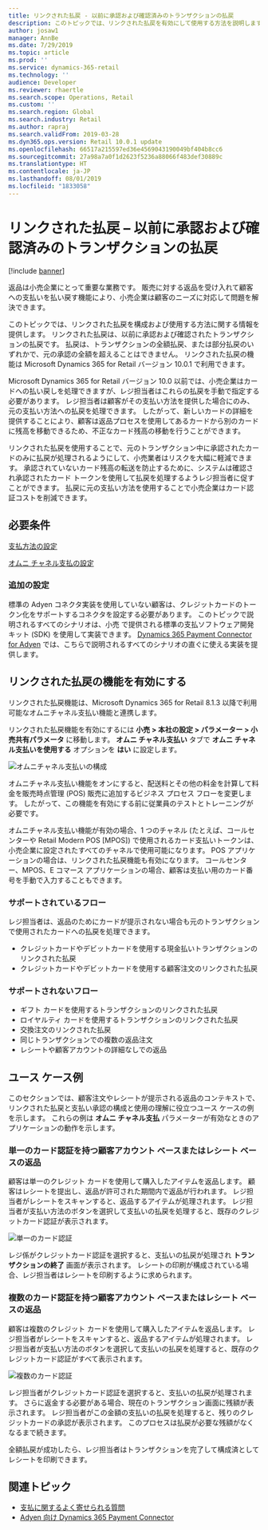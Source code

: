 ```yaml
---
title: リンクされた払戻 - 以前に承認および確認済みのトランザクションの払戻
description: このトピックでは、リンクされた払戻を有効にして使用する方法を説明します。
author: josaw1
manager: AnnBe
ms.date: 7/29/2019
ms.topic: article
ms.prod: ''
ms.service: dynamics-365-retail
ms.technology: ''
audience: Developer
ms.reviewer: rhaertle
ms.search.scope: Operations, Retail
ms.custom: ''
ms.search.region: Global
ms.search.industry: Retail
ms.author: rapraj
ms.search.validFrom: 2019-03-28
ms.dyn365.ops.version: Retail 10.0.1 update
ms.openlocfilehash: 66517a215597ed36e4569043190049bf404b8cc6
ms.sourcegitcommit: 27a98a7a0f1d2623f5236a88066f483def30889c
ms.translationtype: HT
ms.contentlocale: ja-JP
ms.lasthandoff: 08/01/2019
ms.locfileid: "1833058"
---
```

# <a name="linked-refunds--refunds-of-previously-approved-and-confirmed-transactions"></a>リンクされた払戻 – 以前に承認および確認済みのトランザクションの払戻

[!include [banner](../../includes/banner.md)]

返品は小売企業にとって重要な業務です。 販売に対する返品を受け入れて顧客への支払いを払い戻す機能により、小売企業は顧客のニーズに対応して問題を解決できます。

このトピックでは、リンクされた払戻を構成および使用する方法に関する情報を提供します。 リンクされた払戻は、以前に承認および確認されたトランザクションの払戻です。 払戻は、トランザクションの全額払戻、または部分払戻のいずれかで、元の承認の全額を超えることはできません。 リンクされた払戻の機能は Microsoft Dynamics 365 for Retail バージョン 10.0.1 で利用できます。

Microsoft Dynamics 365 for Retail バージョン 10.0 以前では、小売企業はカードへの払い戻しを処理できますが、レジ担当者はこれらの払戻を手動で指定する必要があります。 レジ担当者は顧客がその支払い方法を提供した場合にのみ、元の支払い方法への払戻を処理できます。 したがって、新しいカードの詳細を提供することにより、顧客は返品プロセスを使用してあるカードから別のカードに残高を移動できるため、不正なカード残高の移動を行うことができます。

リンクされた払戻を使用することで、元のトランザクション中に承認されたカードのみに払戻が処理されるようにして、小売業者はリスクを大幅に軽減できます。 承認されていないカード残高の転送を防止するために、システムは確認され承認されたカード トークンを使用して払戻を処理するようレジ担当者に促すことができます。 払戻に元の支払い方法を使用することで小売企業はカード認証コストを削減できます。

## <a name="prerequisites"></a>必要条件
[支払方法の設定](https://docs.microsoft.com/en-us/dynamics365/unified-operations/retail/payment-methods) 

[オムニ チャネル支払の設定](https://docs.microsoft.com/en-us/dynamics365/unified-operations/retail/omni-channel-payments)

### <a name="additional-setup"></a>追加の設定

標準の Adyen コネクタ実装を使用していない顧客は、クレジットカードのトークン化をサポートするコネクタを設定する必要があります。 このトピックで説明されるすべてのシナリオは、小売 で提供される標準の支払ソフトウェア開発キット (SDK) を使用して実装できます。 [Dynamics 365 Payment Connector for Adyen](https://docs.microsoft.com/dynamics365/unified-operations/retail/dev-itpro/adyen-connector?tabs=8-1-3) では、こちらで説明されるすべてのシナリオの直ぐに使える実装を提供します。

## <a name="turn-on-the-linked-refunds-functionality"></a>リンクされた払戻の機能を有効にする

リンクされた払戻機能は、Microsoft Dynamics 365 for Retail 8.1.3 以降で利用可能なオムニチャネル支払い機能と連携します。

リンクされた払戻機能を有効にするには **小売 \> 本社の設定 \> パラメーター \> 小売共有パラメータ** に移動します。 **オムニ チャネル支払い** タブで **オムニ チャネル支払いを使用する** オプションを **はい** に設定します。

![オムニチャネル支払いの構成](media/LinkedRefundsOmniChannel.jpg)

オムニチャネル支払い機能をオンにすると、配送料とその他の料金を計算して料金を販売時点管理 (POS) 販売に追加するビジネス プロセス フローを変更します。 したがって、この機能を有効にする前に従業員のテストとトレーニングが必要です。

オムニチャネル支払い機能が有効の場合、1 つのチャネル (たとえば、コールセンターや Retail Modern POS \[MPOS\]) で使用されるカード支払いトークンは、小売企業に設定されたすべてのチャネルで使用可能になります。 POS アプリケーションの場合は、リンクされた払戻機能も有効になります。 コールセンター、MPOS、E コマース アプリケーションの場合、顧客は支払い用のカード番号を手動で入力することもできます。

### <a name="supported-flows"></a>サポートされているフロー

レジ担当者は、返品のためにカードが提示されない場合も元のトランザクションで使用されたカードへの払戻を処理できます。

- クレジットカードやデビットカードを使用する現金払いトランザクションのリンクされた払戻
- クレジットカードやデビットカードを使用する顧客注文のリンクされた払戻
 
### <a name="unsupported-flows"></a>サポートされないフロー

- ギフト カードを使用するトランザクションのリンクされた払戻
- ロイヤルティ カードを使用するトランザクションのリンクされた払戻
- 交換注文のリンクされた払戻
- 同じトランザクションでの複数の返品注文
- レシートや顧客アカウントの詳細なしでの返品

## <a name="use-case-examples"></a>ユース ケース例

このセクションでは、顧客注文やレシートが提示される返品のコンテキストで、リンクされた払戻と支払い承認の構成と使用の理解に役立つユース ケースの例を示します。 これらの例は **オムニ チャネル支払** パラメーターが有効なときのアプリケーションの動作を示します。

### <a name="customer-accountbased-or-receipt-based-return-that-has-a-single-card-authorization"></a>単一のカード認証を持つ顧客アカウント ベースまたはレシート ベースの返品

顧客は単一のクレジット カードを使用して購入したアイテムを返品します。 顧客はレシートを提出し、返品が許可された期間内で返品が行われます。 レジ担当者がレシートをスキャンすると、返品するアイテムが処理されます。 レジ担当者が支払い方法のボタンを選択して支払いの払戻を処理すると、既存のクレジットカード認証が表示されます。

![単一のカード認証](media/LinkedRefundsSingleAuthorization.jpg)

レジ係がクレジットカード認証を選択すると、支払いの払戻が処理され **トランザクションの終了** 画面が表示されます。 レシートの印刷が構成されている場合、レジ担当者はレシートを印刷するように求められます。

### <a name="customer-accountbased-or-receipt-based-return-that-has-multiple-card-authorizations"></a>複数のカード認証を持つ顧客アカウント ベースまたはレシート ベースの返品

顧客は複数のクレジット カードを使用して購入したアイテムを返品します。 レジ担当者がレシートをスキャンすると、返品するアイテムが処理されます。 レジ担当者が支払い方法のボタンを選択して支払いの払戻を処理すると、既存のクレジットカード認証がすべて表示されます。

![複数のカード認証](media/LinkedRefundsMultipleAuthorization.jpg)

レジ担当者がクレジットカード認証を選択すると、支払いの払戻が処理されます。 さらに返金する必要がある場合、現在のトランザクション画面に残額が表示されます。 レジ担当者がこの金額の支払いの払戻を処理すると、残りのクレジットカードの承認が表示されます。 このプロセスは払戻が必要な残額がなくなるまで続きます。

全額払戻が成功したら、レジ担当者はトランザクションを完了して構成済としてレシートを印刷できます。

## <a name="related-topics"></a>関連トピック

- [支払に関するよく寄せられる質問](https://docs.microsoft.com/dynamics365/unified-operations/retail/dev-itpro/payments-retail)
- [Adyen 向け Dynamics 365 Payment Connector](https://docs.microsoft.com/dynamics365/unified-operations/retail/dev-itpro/adyen-connector?tabs=8-1-3)
